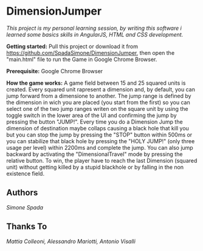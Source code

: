# DimensionJumper #

*This project is my personal learning session, by writing this software i learned some basics skills in AngularJS, HTML and CSS development.*

**Getting started:**
Pull this project or download it from https://github.com/SpadaSimone/DimensionJumper, then open the "main.html" file to run the Game in Google Chrome Browser.

**Prerequisite:**
Google Chrome Browser

**How the game works:**
A game field between 15 and 25 squared units is created. Every squared unit rapresent a dimension and, by default, you can jump forward from a dimensione to another.
The jump range is defined by the dimension in wich you are placed (you start from the first) so you can select one of the two jump ranges writen on the square unit by using the toggle switch in the lower area of the UI and confirming the jump by pressing the button "JUMP!".
Every time you do a Dimension Jump the dimension of destination maybe collaps causing a black hole that kill you but you can stop the jump by pressing the "STOP" button within 500ms or you can stabilize that black hole by pressing the "HOLY JUMP!" (only three usage per level) within 2200ms and complete the jump.
You can also jump backward by activating the "DimensionalTravel" mode by pressing the relative button.
To win, the player have to reach the last Dimension (squared unit) without getting killed by a stupid blackhole or by falling in the non existence field.


## Authors ##
*Simone Spada*

## Thanks To ##
*Mattia Colleoni, Alessandro Mariotti, Antonio Visalli*
